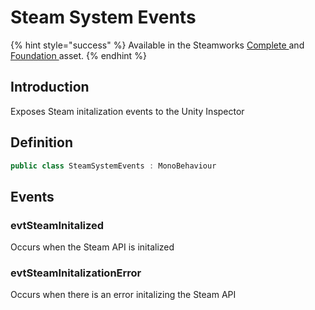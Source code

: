 # Steam System Events

{% hint style="success" %}
Available in the Steamworks [Complete ](https://assetstore.unity.com/packages/tools/utilities/ux-v2-complete-201905)and [Foundation ](https://assetstore.unity.com/packages/tools/utilities/ux-v2-foundation-202671)asset.
{% endhint %}

## Introduction

Exposes Steam initalization events to the Unity Inspector

## Definition

```csharp
public class SteamSystemEvents : MonoBehaviour
```

## Events

### evtSteamInitalized

Occurs when the Steam API is initalized

### evtSteamInitalizationError

Occurs when there is an error initalizing the Steam API
